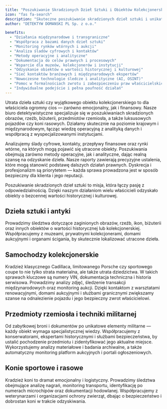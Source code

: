 ```yaml
---
title: "Poszukiwanie Skradzionych Dzieł Sztuki i Obiektów Kolekcjonerskich"
icon: "fas fa-search"
description: "Skuteczne poszukiwanie skradzionych dzieł sztuki i unikatowych obiektów kolekcjonerskich. Międzynarodowe działania, analiza śladów cyfrowych i monitoring rynków wtórnych. Dyskrecja i profesjonalizm DETEKTYW DOMANSKI PL."
author: "DETEKTYW DOMANSKI PL Sp. z o.o."

benefits:
  - "Działania międzynarodowe i transgraniczne"
  - "Współpraca z bazami danych dzieł sztuki"
  - "Monitoring rynków wtórnych i aukcji"
  - "Analiza śladów cyfrowych i kontaktów"
  - "Metody operacyjne i analityczne"
  - "Dokumentacja do celów prawnych i procesowych"
  - "Wsparcie dla muzeów, kolekcjonerów i instytucji"
  - "Odzyskanie obiektów o wartości historycznej i kulturowej"
  - "Sieć kontaktów branżowych i międzynarodowych ekspertów"
  - "Nowoczesne technologie śledcze i analityczne (AI, OSINT)"
  - "Pomoc w formalnościach zwrotu i zabezpieczeniu praw właścicielskich"
  - "Indywidualne podejście i pełna poufność działań"
---
```



Utrata dzieła sztuki czy wyjątkowego obiektu kolekcjonerskiego to dla właściciela ogromny cios — zarówno emocjonalny, jak i finansowy. Nasze biuro detektywistyczne specjalizuje się w poszukiwaniach skradzionych obrazów, rzeźb, biżuterii, przedmiotów rzemiosła, a także luksusowych pojazdów czy koni rasowych. Działamy skutecznie na poziomie krajowym i międzynarodowym, łącząc wiedzę operacyjną z analityką danych i współpracą z wyspecjalizowanymi instytucjami.

Analizujemy ślady cyfrowe, kontakty, przepływy finansowe oraz rynki wtórne, na których mogą pojawić się utracone obiekty. Poszukiwania obejmują zarówno metody operacyjne, jak i analityczne, dając realną szansę na odzyskanie dzieła. Nasze raporty zawierają precyzyjne ustalenia, które mogą stanowić podstawę dalszych działań prawnych. Dyskrecja i profesjonalizm są priorytetem — każda sprawa prowadzona jest w sposób bezpieczny dla klienta i jego reputacji.

Poszukiwanie skradzionych dzieł sztuki to misja, która łączy pasję z odpowiedzialnością. Dzięki naszym działaniom wielu właścicieli odzyskało obiekty o bezcennej wartości historycznej i kulturowej.

## Dzieła sztuki i antyki

Prowadzimy śledztwa dotyczące zaginionych obrazów, rzeźb, ikon, biżuterii oraz innych obiektów o wartości historycznej lub kolekcjonerskiej. Współpracujemy z muzeami, prywatnymi kolekcjonerami, domami aukcyjnymi i organami ścigania, by skutecznie lokalizować utracone dzieła.

## Samochodzy kolekcjonerskie

Kradzież klasycznego Cadillaca, limitowanego Porsche czy sportowego coupe to nie tylko strata materialna, ale także utrata dziedzictwa. W takich sprawach kluczowe są numery VIN, dokumentacja techniczna i historia serwisowa. Prowadzimy analizy zdjęć, śledzenie transakcji międzynarodowych oraz monitoring aukcji. Dzięki kontaktom z warsztatami renowacyjnymi, domami aukcyjnymi i służbami granicznymi zwiększamy szanse na odnalezienie pojazdu i jego bezpieczny zwrot właścicielowi.

## Przedmioty rzemiosła i techniki militarnej

Od zabytkowej broni i dokumentów po unikatowe elementy militarne — każdy obiekt wymaga specjalistycznej wiedzy. Współpracujemy z konserwatorami, ekspertami historycznymi i służbami bezpieczeństwa, by ustalić pochodzenie przedmiotu i zidentyfikować jego aktualne miejsce. Wykorzystujemy analizy materiałowe i badania archiwalne, a także automatyczny monitoring platform aukcyjnych i portali ogłoszeniowych.

## Konie sportowe i rasowe

Kradzież koni to dramat emocjonalny i logistyczny. Prowadzimy śledztwa obejmujące analizę nagrań, monitoring transportu, identyfikację po numerach microchipów oraz dokumentacji hodowlanej. Współpracujemy z weterynarzami i organizacjami ochrony zwierząt, dbając o bezpieczeństwo i dobrostan koni w trakcie odzyskiwania.
